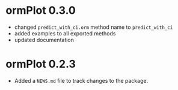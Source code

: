 # ormPlot 0.3.0

* changed `predict_with_ci.orm` method name to `predict_with_ci`
* added examples to all exported methods
* updated documentation

# ormPlot 0.2.3

* Added a `NEWS.md` file to track changes to the package.
